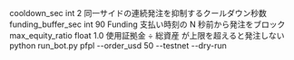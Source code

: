cooldown_sec	int	2	同一サイドの連続発注を抑制するクールダウン秒数
funding_buffer_sec	int	90	Funding 支払い時刻の N 秒前から発注をブロック
max_equity_ratio	float	1.0	使用証拠金 ÷ 総資産 が上限を超えると発注しない
python run_bot.py pfpl --order_usd 50 --testnet --dry-run
